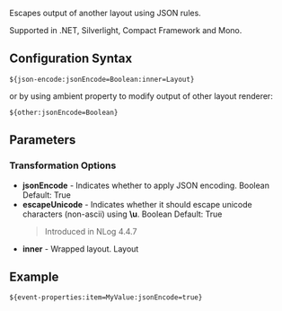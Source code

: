 Escapes output of another layout using JSON rules. 

Supported in .NET, Silverlight, Compact Framework and Mono.

## Configuration Syntax
```
${json-encode:jsonEncode=Boolean:inner=Layout}
```

or by using ambient property to modify output of other layout renderer:

```
${other:jsonEncode=Boolean}
```

## Parameters
### Transformation Options
* **jsonEncode** - Indicates whether to apply JSON encoding. Boolean Default: True
* **escapeUnicode** - Indicates whether it should escape unicode characters (non-ascii) using **\u**. Boolean Default: True
  > Introduced in NLog 4.4.7
* **inner** - Wrapped layout. Layout


## Example

```
${event-properties:item=MyValue:jsonEncode=true}
```